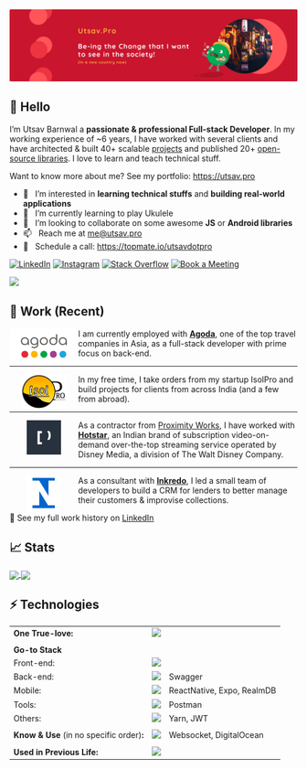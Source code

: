 <img src="./assets/banner.png" />  

## 👋 Hello
I’m Utsav Barnwal a **passionate & professional Full-stack Developer**. In my working experience of ~6 years, I have worked with several clients and have architected & built 40+ scalable [projects](https://isolpro.in/portfolio) and published 20+ [open-source libraries](https://github.com/utsavdotpro?tab=repositories). I love to learn and teach technical stuff.  

Want to know more about me? See my portfolio: https://utsav.pro

- 👀 &nbsp; I’m interested in **learning technical stuffs** and **building real-world applications**
- 🎸 &nbsp; I’m currently learning to play Ukulele
- 💞️ &nbsp; I’m looking to collaborate on some awesome **JS** or **Android libraries**
- 📫 &nbsp; Reach me at me@utsav.pro
- 📆 &nbsp; Schedule a call: https://topmate.io/utsavdotpro

[![LinkedIn](https://img.shields.io/badge/linkedin-%230077B5.svg?style=for-the-badge&logo=LinkedIn&logoColor=white)](https://www.linkedin.com/in/utsavdotpro)
[![Instagram](https://img.shields.io/badge/Instagram-%23E4405F.svg?style=for-the-badge&logo=Instagram&logoColor=white)](https://www.instagram.com/utsavdotpro)
[![Stack Overflow](https://img.shields.io/badge/-Stackoverflow-FE7A16?style=for-the-badge&logo=stack-overflow&logoColor=white)](https://stackoverflow.com/users/4437468)
[![Book a Meeting](https://img.shields.io/badge/Book_a_Meeting-00897B?style=for-the-badge&logo=google-meet&logoColor=white)](https://topmate.io/utsavdotpro)

![](https://visitcount.itsvg.in/api?id=utsavdotpro&label=Views&color=12&icon=5&pretty=true)

## 💼 Work (Recent)

<div>
  <img height="60" width="120" align='left' src="./assets/agoda.png" style="object-fit:contain" />  

  I am currently employed with [**Agoda**](https://agoda.com/), one of the top travel companies in Asia, as a full-stack developer with prime focus on back-end.
</div>  

---

<div>
  <img height="60" width="120" align='left' src="./assets/isolpro.png" style="object-fit:contain" />  

  In my free time, I take orders from my startup IsolPro and build projects for clients from across India (and a few from abroad). 
</div>

---

<div>
  <img height="60" width="120" align='left' src="./assets/proximity.jpeg" style="object-fit:contain" />  
  
  As a contractor from [Proximity Works](https://www.proximity.tech), I have worked with **[Hotstar](https://hotstar.com)**, an Indian brand of subscription video-on-demand over-the-top streaming service operated by Disney Media, a division of The Walt Disney Company.
</div>  

---

<div>
  <img height="60" width="120" align='left' src="./assets/inkredo.png" style="object-fit:contain" />  

  As a consultant with **[Inkredo](https://inkredo.in/)**, I led a small team of developers to build a CRM for lenders to better manage their customers & improvise collections.
</div>  


<!-- - I am currently employed with [**Agoda**](https://agoda.com/), one of the top travel companies in Asia, as a full-stack developer with prime focus on back-end.
- In my free time, I take orders from my startup **[IsolPro](https://isolpro.in)** and build projects for clients from across India (and a few from abroad).
- As a contractor from [Proximity Works](https://www.proximity.tech), I have worked with **[Hotstar](https://hotstar.com)**, an Indian brand of subscription video-on-demand over-the-top streaming service operated by Disney Media, a division of The Walt Disney Company.
- As a consultant with **[Inkredo](https://inkredo.in/)**, I led a small team of developers to build a CRM for lenders to better manage their customers & improvise collections. -->

🔗 See my full work history on [LinkedIn](https://www.linkedin.com/in/utsavdotpro/)

## 📈 Stats

<a href="#">
  <img align="center" src="https://github-readme-stats.vercel.app/api?username=utsavdotpro&show_icons=true&count_private=true&theme=github_dark&bg_color=00000000&border_radius=6px&border_color=30363d" width="50.5%" />
</a>

<a href="#">
  <img align="center" src="https://github-readme-stats.vercel.app/api/top-langs/?username=utsavdotpro&count_private=true&theme=github_dark&layout=compact&bg_color=00000000&border_radius=6px&border_color=30363d" width="42%" />
</a>

## ⚡ Technologies

| | | |
| - | - | - |
| **One True-love:** | <img src="https://skillicons.dev/icons?i=ts" height="24" /> |
| |
| **Go-to Stack** | |
| Front-end: | <img src="https://skillicons.dev/icons?i=ts,next,react,tailwind,html,css,vercel&perline=8" height="24" /> |
| Back-end: | <img src="https://skillicons.dev/icons?i=ts,nest,nodejs,prisma,postgres,graphql,redis,aws&perline=8" height="24" /> | Swagger |
| Mobile: | <img src="https://skillicons.dev/icons?i=androidstudio,kotlin,swift,sqlite&perline=8" height="24" /> | ReactNative, Expo, RealmDB |
| Tools: | <img src="https://skillicons.dev/icons?i=vscode,github,gitlab,supabase,webpack,figma&perline=8" height="24" /> | Postman |
| Others: | <img src="https://skillicons.dev/icons?i=docker&perline=8" height="24" /> | Yarn, JWT |
| |
| **Know & Use** (in no specific order)**:** | <img src="https://skillicons.dev/icons?i=svelte,md,express,mongodb,sqlite,bootstrap,materialui,firebase,heroku,netlify,bash,jest,gradle,grafana,regex,svg&perline=8" height="48" /> | Websocket, DigitalOcean |
| |
| **Used in Previous Life:** | <img src="https://skillicons.dev/icons?i=php,java,jquery,sass,mysql,c,cpp&perline=8" height="24" /> |
